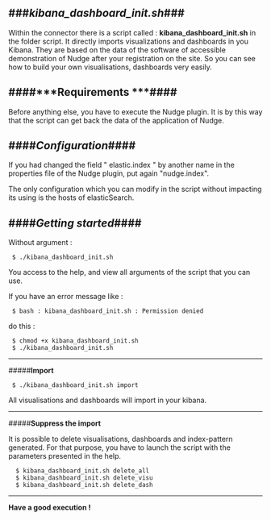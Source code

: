 ###***kibana_dashboard_init.sh***###
-----------------------


Within the connector there is a script called : **kibana_dashboard_init.sh** in the folder script.
It directly imports  visualizations and dashboards in you Kibana. They are based on the data of the software of accessible demonstration of Nudge after your registration on the site. 
So you can see how to build your own visualisations, dashboards very easily.


####***Requirements ***####
-----------------------
Before anything else, you have to execute the Nudge plugin. 
It is by this way that the script can get back the data of the application of Nudge. 

####***Configuration***####
-----------------------
 If you had changed the field " elastic.index " by another name in the properties file of the Nudge plugin, put again "nudge.index". 

The only configuration which you can modify in the script without impacting its using  is the hosts of elasticSearch.

####***Getting started***####
-----------------------
Without argument :

	 $ ./kibana_dashboard_init.sh 

You access to the help, and view all arguments of the script that you can use.

If you have an error message like : 


	 $ bash : kibana_dashboard_init.sh : Permission denied
do this :


	 $ chmod +x kibana_dashboard_init.sh
	 $ ./kibana_dashboard_init.sh

----

#####**Import**

	 $ ./kibana_dashboard_init.sh import

All visualisations and dashboards  will import in your kibana.

----
#####**Suppress the import**

It is possible  to delete visualisations, dashboards and index-pattern generated.
For that purpose, you have to launch the script with the parameters presented in the help.

	  $ kibana_dashboard_init.sh delete_all    
      $ kibana_dashboard_init.sh delete_visu
      $ kibana_dashboard_init.sh delete_dash

**************
**Have a good execution !** 